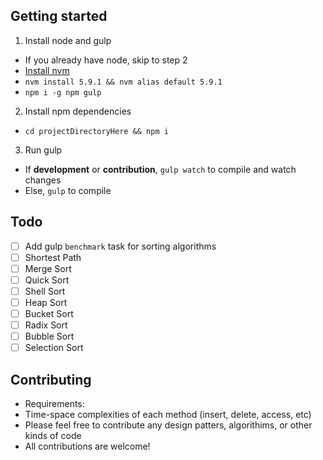 ## Getting started

1. Install node and gulp
 * If you already have node, skip to step 2
 * [Install nvm](https://github.com/creationix/nvm)
 * `nvm install 5.9.1 && nvm alias default 5.9.1`
 * `npm i -g npm gulp`
2. Install npm dependencies
 * `cd projectDirectoryHere && npm i`
3. Run gulp
 * If **development** or **contribution**, `gulp watch` to compile and watch changes
 * Else, `gulp` to compile

## Todo
- [ ] Add gulp `benchmark` task for sorting algorithms
- [ ] Shortest Path
- [ ] Merge Sort
- [ ] Quick Sort
- [ ] Shell Sort
- [ ] Heap Sort
- [ ] Bucket Sort
- [ ] Radix Sort
- [ ] Bubble Sort
- [ ] Selection Sort

## Contributing

* Requirements:
 * Time-space complexities of each method (insert, delete, access, etc)
* Please feel free to contribute any design patters, algorithims, or other kinds of code
* All contributions are welcome!
